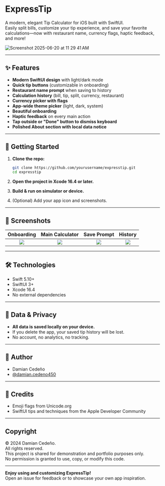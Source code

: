 # ExpressTip

A modern, elegant Tip Calculator for iOS built with SwiftUI.  
Easily split bills, customize your tip experience, and save your favorite calculations—now with restaurant name, currency flags, haptic feedback, and more!

![Screenshot 2025-06-20 at 11 29 41 AM](https://github.com/user-attachments/assets/c98c6eb4-5a28-4747-a0ac-ba722b71d83e)



---

## ✨ Features

- **Modern SwiftUI design** with light/dark mode
- **Quick tip buttons** (customizable in onboarding)
- **Restaurant name prompt** when saving to history
- **Calculation history** (bill, tip, split, currency, restaurant)
- **Currency picker with flags**
- **App-wide theme picker** (light, dark, system)
- **Beautiful onboarding**
- **Haptic feedback** on every main action
- **Tap outside or "Done" button to dismiss keyboard**
- **Polished About section with local data notice**

---

## 🚀 Getting Started

1. **Clone the repo:**
    ```sh
    git clone https://github.com/yourusername/expresstip.git
    cd expresstip
    ```

2. **Open the project in Xcode 16.4 or later.**

3. **Build & run on simulator or device.**

4. (Optional) Add your app icon and screenshots.

---

## 📸 Screenshots

| Onboarding | Main Calculator | Save Prompt | History |
|:---:|:---:|:---:|:---:|
| ![](onboarding.png) | ![](main.png) | ![](saveprompt.png) | ![](history.png) |

---

## 🛠️ Technologies

- Swift 5.10+
- SwiftUI 3+
- Xcode 16.4
- No external dependencies

---

## 📝 Data & Privacy

- **All data is saved locally on your device.**
- If you delete the app, your saved tip history will be lost.
- No account, no analytics, no tracking.

---

## 👤 Author

- Damian Cedeño  
- [@damian.cedeno450](mailto:damian.cedeno450@gmail.com)

---

## 🙏 Credits

- Emoji flags from Unicode.org
- SwiftUI tips and techniques from the Apple Developer Community

---

## Copyright

© 2024 Damian Cedeño.  
All rights reserved.  
This project is shared for demonstration and portfolio purposes only.  
No permission is granted to use, copy, or modify this code.

---

**Enjoy using and customizing ExpressTip!**  
Open an issue for feedback or to showcase your own app inspiration.
